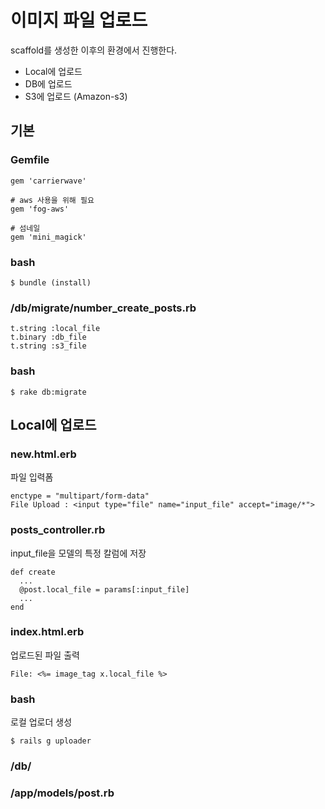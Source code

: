 # 이미지 파일 업로드

scaffold를 생성한 이후의 환경에서 진행한다.

- Local에 업로드
- DB에 업로드
- S3에 업로드 (Amazon-s3)

## 기본
### Gemfile
~~~
gem 'carrierwave'

# aws 사용을 위해 필요
gem 'fog-aws'

# 섬네일
gem 'mini_magick'
~~~

### bash
~~~
$ bundle (install)
~~~

### /db/migrate/number_create_posts.rb
~~~
t.string :local_file
t.binary :db_file
t.string :s3_file
~~~

### bash
~~~
$ rake db:migrate
~~~

## Local에 업로드
### new.html.erb
파일 입력폼
~~~
enctype = "multipart/form-data"
File Upload : <input type="file" name="input_file" accept="image/*">
~~~

### posts_controller.rb
input_file을 모델의 특정 칼럼에 저장
~~~
def create
  ...
  @post.local_file = params[:input_file]
  ...
end
~~~

### index.html.erb
업로드된 파일 출력
~~~
File: <%= image_tag x.local_file %>
~~~

### bash
로컬 업로더 생성
~~~
$ rails g uploader 
~~~

### /db/
### /app/models/post.rb
~~~

